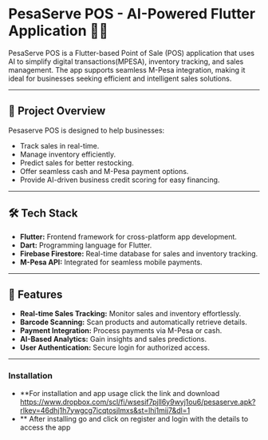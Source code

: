 # PesaServe POS - AI-Powered Flutter Application 💼💡

PesaServe POS is a Flutter-based Point of Sale (POS) application that uses AI to simplify digital transactions(MPESA), inventory tracking, and sales management. The app supports seamless M-Pesa integration, making it ideal for businesses seeking efficient and intelligent sales solutions.

---

## 📱 Project Overview
Pesaserve POS is designed to help businesses:
- Track sales in real-time.
- Manage inventory efficiently.
- Predict sales for better restocking.
- Offer seamless cash and M-Pesa payment options.
- Provide AI-driven business credit scoring for easy financing.

---

## 🛠️ Tech Stack
- **Flutter:** Frontend framework for cross-platform app development.
- **Dart:** Programming language for Flutter.
- **Firebase Firestore:** Real-time database for sales and inventory tracking.
- **M-Pesa API:** Integrated for seamless mobile payments.

---

## 🚀 Features
- **Real-time Sales Tracking:** Monitor sales and inventory effortlessly.
- **Barcode Scanning:** Scan products and automatically retrieve details.
- **Payment Integration:** Process payments via M-Pesa or cash.
- **AI-Based Analytics:** Gain insights and sales predictions.
- **User Authentication:** Secure login for authorized access.

---
### Installation
- **For installation and app usage click the link and download https://www.dropbox.com/scl/fi/wsesif7pjll6y9wyj1ou6/pesaserve.apk?rlkey=46dhj1h7ywgcg7icqtosjlmxs&st=lhj1mij7&dl=1
- ** After installing go and click on register and login with the details to access the app

